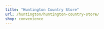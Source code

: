 ```yaml
---
title: "Huntington Country Store"
url: /huntington/huntington-country-store/
shop: convenience
---
```

